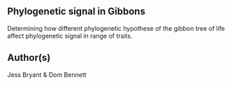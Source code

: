 ## Phylogenetic signal in Gibbons
Determining how different phylogenetic hypothese of the gibbon tree of life affect phylogenetic signal in range of traits.

## Author(s)
Jess Bryant & Dom Bennett

